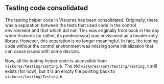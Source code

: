 ## Testing code consolidated

The testing helper code in Viskores has been consolidated. Originally, there was
a separation between the tests that used code in the control environment and
that which did not. This was originally from back in the day when Viskores (or
rather, its predecessor) was envisioned as a header-only library. However, this
separation is no longer meaningful. In fact, the testing code without the
control environment was missing some initialization that can cause issues with
some devices.

Now, all the testing helper code is accessible from
`viskores/testing/Testing.h`. The old `viskores/cont/testing/Testing.h` still
exists (for now), but it is an empty file pointing back to
`viskores/testing/Testing.h`.

